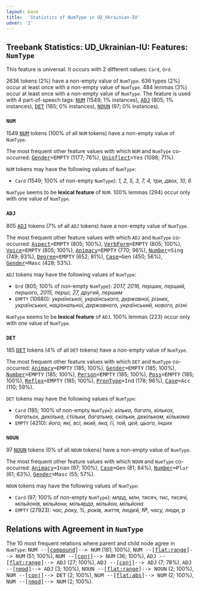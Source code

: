 ```yaml
---
layout: base
title:  'Statistics of NumType in UD_Ukrainian-IU'
udver: '2'
---
```


## Treebank Statistics: UD_Ukrainian-IU: Features: `NumType`

This feature is universal.
It occurs with 2 different values: `Card`, `Ord`.

2636 tokens (2%) have a non-empty value of `NumType`.
636 types (2%) occur at least once with a non-empty value of `NumType`.
484 lemmas (3%) occur at least once with a non-empty value of `NumType`.
The feature is used with 4 part-of-speech tags: <tt><a href="uk_iu-pos-NUM.html">NUM</a></tt> (1549; 1% instances), <tt><a href="uk_iu-pos-ADJ.html">ADJ</a></tt> (805; 1% instances), <tt><a href="uk_iu-pos-DET.html">DET</a></tt> (185; 0% instances), <tt><a href="uk_iu-pos-NOUN.html">NOUN</a></tt> (97; 0% instances).

### `NUM`

1549 <tt><a href="uk_iu-pos-NUM.html">NUM</a></tt> tokens (100% of all `NUM` tokens) have a non-empty value of `NumType`.

The most frequent other feature values with which `NUM` and `NumType` co-occurred: <tt><a href="uk_iu-feat-Gender.html">Gender</a></tt><tt>=EMPTY</tt> (1177; 76%), <tt><a href="uk_iu-feat-Uninflect.html">Uninflect</a></tt><tt>=Yes</tt> (1098; 71%).

`NUM` tokens may have the following values of `NumType`:

* `Card` (1549; 100% of non-empty `NumType`): <em>1, 2, 5, 3, 7, 4, три, двох, 10, 6</em>

`NumType` seems to be **lexical feature** of `NUM`. 100% lemmas (294) occur only with one value of `NumType`.

### `ADJ`

805 <tt><a href="uk_iu-pos-ADJ.html">ADJ</a></tt> tokens (7% of all `ADJ` tokens) have a non-empty value of `NumType`.

The most frequent other feature values with which `ADJ` and `NumType` co-occurred: <tt><a href="uk_iu-feat-Aspect.html">Aspect</a></tt><tt>=EMPTY</tt> (805; 100%), <tt><a href="uk_iu-feat-VerbForm.html">VerbForm</a></tt><tt>=EMPTY</tt> (805; 100%), <tt><a href="uk_iu-feat-Voice.html">Voice</a></tt><tt>=EMPTY</tt> (805; 100%), <tt><a href="uk_iu-feat-Animacy.html">Animacy</a></tt><tt>=EMPTY</tt> (770; 96%), <tt><a href="uk_iu-feat-Number.html">Number</a></tt><tt>=Sing</tt> (749; 93%), <tt><a href="uk_iu-feat-Degree.html">Degree</a></tt><tt>=EMPTY</tt> (652; 81%), <tt><a href="uk_iu-feat-Case.html">Case</a></tt><tt>=Gen</tt> (450; 56%), <tt><a href="uk_iu-feat-Gender.html">Gender</a></tt><tt>=Masc</tt> (428; 53%).

`ADJ` tokens may have the following values of `NumType`:

* `Ord` (805; 100% of non-empty `NumType`): <em>2017, 2016, перших, перший, першого, 2015, перші, 27, другий, першим</em>
* `EMPTY` (10680): <em>української, українського, державної, різних, українських, національної, державного, український, нового, різні</em>

`NumType` seems to be **lexical feature** of `ADJ`. 100% lemmas (223) occur only with one value of `NumType`.

### `DET`

185 <tt><a href="uk_iu-pos-DET.html">DET</a></tt> tokens (4% of all `DET` tokens) have a non-empty value of `NumType`.

The most frequent other feature values with which `DET` and `NumType` co-occurred: <tt><a href="uk_iu-feat-Animacy.html">Animacy</a></tt><tt>=EMPTY</tt> (185; 100%), <tt><a href="uk_iu-feat-Gender.html">Gender</a></tt><tt>=EMPTY</tt> (185; 100%), <tt><a href="uk_iu-feat-Number.html">Number</a></tt><tt>=EMPTY</tt> (185; 100%), <tt><a href="uk_iu-feat-Person.html">Person</a></tt><tt>=EMPTY</tt> (185; 100%), <tt><a href="uk_iu-feat-Poss.html">Poss</a></tt><tt>=EMPTY</tt> (185; 100%), <tt><a href="uk_iu-feat-Reflex.html">Reflex</a></tt><tt>=EMPTY</tt> (185; 100%), <tt><a href="uk_iu-feat-PronType.html">PronType</a></tt><tt>=Ind</tt> (178; 96%), <tt><a href="uk_iu-feat-Case.html">Case</a></tt><tt>=Acc</tt> (110; 59%).

`DET` tokens may have the following values of `NumType`:

* `Card` (185; 100% of non-empty `NumType`): <em>кілька, багато, кількох, багатьох, декілька, стільки, багатьма, скільки, декільком, кількома</em>
* `EMPTY` (4210): <em>його, які, всі, який, яка, її, той, цей, цього, інших</em>

### `NOUN`

97 <tt><a href="uk_iu-pos-NOUN.html">NOUN</a></tt> tokens (0% of all `NOUN` tokens) have a non-empty value of `NumType`.

The most frequent other feature values with which `NOUN` and `NumType` co-occurred: <tt><a href="uk_iu-feat-Animacy.html">Animacy</a></tt><tt>=Inan</tt> (97; 100%), <tt><a href="uk_iu-feat-Case.html">Case</a></tt><tt>=Gen</tt> (81; 84%), <tt><a href="uk_iu-feat-Number.html">Number</a></tt><tt>=Plur</tt> (61; 63%), <tt><a href="uk_iu-feat-Gender.html">Gender</a></tt><tt>=Masc</tt> (55; 57%).

`NOUN` tokens may have the following values of `NumType`:

* `Card` (97; 100% of non-empty `NumType`): <em>млрд, млн, тисяч, тис, тисячі, мільйонів, мільйони, мільярда, мільйон, мільйона</em>
* `EMPTY` (27923): <em>час, року, %, років, життя, людей, №, часу, люди, р</em>

## Relations with Agreement in `NumType`

The 10 most frequent relations where parent and child node agree in `NumType`:
<tt>NUM --[<tt><a href="uk_iu-dep-compound.html">compound</a></tt>]--> NUM</tt> (181; 100%),
<tt>NUM --[<tt><a href="uk_iu-dep-flat-range.html">flat:range</a></tt>]--> NUM</tt> (51; 100%),
<tt>NUM --[<tt><a href="uk_iu-dep-conj.html">conj</a></tt>]--> NUM</tt> (36; 100%),
<tt>ADJ --[<tt><a href="uk_iu-dep-flat-range.html">flat:range</a></tt>]--> ADJ</tt> (27; 100%),
<tt>ADJ --[<tt><a href="uk_iu-dep-conj.html">conj</a></tt>]--> ADJ</tt> (7; 78%),
<tt>ADJ --[<tt><a href="uk_iu-dep-nmod.html">nmod</a></tt>]--> ADJ</tt> (3; 100%),
<tt>NOUN --[<tt><a href="uk_iu-dep-flat-range.html">flat:range</a></tt>]--> NOUN</tt> (2; 100%),
<tt>NUM --[<tt><a href="uk_iu-dep-conj.html">conj</a></tt>]--> DET</tt> (2; 100%),
<tt>NUM --[<tt><a href="uk_iu-dep-flat-abs.html">flat:abs</a></tt>]--> NUM</tt> (2; 100%),
<tt>NUM --[<tt><a href="uk_iu-dep-nmod.html">nmod</a></tt>]--> NUM</tt> (2; 100%).


